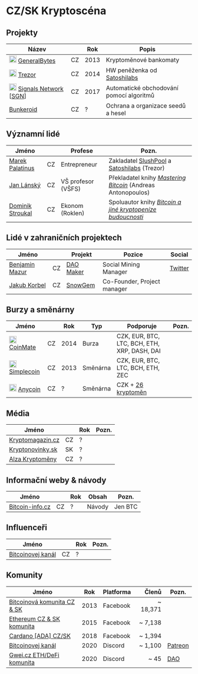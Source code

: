 # CZ/SK Kryptoscéna

## Projekty

Název |      | Rok | Popis
---   | ---  | --- | --- 
<img src="https://www.generalbytes.com/images/favicon.png" height="20" /> [GeneralBytes](https://www.generalbytes.com/) | CZ | 2013 | Kryptoměnové bankomaty
<img src="https://trezor.io/static/images/favicon.ico" height="20" /> [Trezor](https://trezor.io/) | CZ | 2014 | HW peněženka od [Satoshilabs](https://satoshilabs.com/)
<img src="https://cdn.signals.network/favicons/32x32.png" height="20" /> [Signals Network](https://signals.network) [[SGN](https://coinmarketcap.com/currencies/signals-network/)] | CZ | 2017 | Automatické obchodování pomocí algoritmů
[Bunkeroid](https://www.bunkeroid.com/) | CZ | ? | Ochrana a organizace seedů a hesel 


## Významní lidé

Jméno |     | Profese | Pozn.
---   | --- | ---     | ---
[Marek Palatinus](https://cz.linkedin.com/in/marekpalatinus) | CZ | Entrepreneur | Zakladatel [SlushPool](https://slushpool.com/) a [Satoshilabs](https://satoshilabs.com/) (Trezor)
[Jan Lánský](https://is.vsfs.cz/osoba/lansky) | CZ | VŠ profesor (VŠFS) | Překladatel knihy *[Mastering Bitcoin](https://www.bitcoin-info.cz/data/Mastering-Bitcoin-book-cz.pdf)* (Andreas Antonopoulos)
[Dominik Stroukal](http://stroukal.cz/) | CZ | Ekonom (Roklen) | Spoluautor knihy *[Bitcoin a jiné kryptopeníze budoucnosti](https://www.databazeknih.cz/knihy/bitcoin-a-jine-kryptopenize-budoucnosti-370653)*

## Lidé v zahraničních projektech

Jméno |      | Projekt | Pozice | Social
---   | ---  | ---     | ---    | ---
[Benjamin Mazur](https://www.linkedin.com/in/benjamin-m-087751193/) | CZ | [DAO Maker](https://daomaker.com/) | Social Mining Manager | [Twitter](https://twitter.com/Littlefinger997)
[Jakub Korbel](https://cz.linkedin.com/in/jakub-korbel-202461104) | CZ | [SnowGem](https://snowgem.org/) | Co-Founder, Project manager |

## Burzy a směnárny

Jméno |      | Rok | Typ | Podporuje | Pozn.
---   | ---  | --- | --- | ---       | ---
<img src="https://i.ibb.co/B3Zpfht/favicon-2.png" height="20" /> [CoinMate](https://coinmate.io/) | CZ | 2014 | Burza | CZK, EUR, BTC, LTC, BCH, ETH, XRP, DASH, DAI | 
<img src="https://client.simplecoin.eu/favicon-16x16.85a0cc2c.png" height="20" /> [Simplecoin](simplecoin.eu) | CZ | 2013 | Směnárna | CZK, EUR, BTC, LTC, BCH, ETH, ZEC |
<img src="https://www.anycoin.cz/favicon.png" height="20" /> [Anycoin](https://www.anycoin.cz/) | CZ | ? | Směnárna | CZK + [26 kryptoměn](https://www.anycoin.cz/#rates) |

## Média 
Jméno |      | Rok | Pozn.
---   | ---  | --- | ---
[Kryptomagazin.cz](https://kryptomagazin.cz/) | CZ | ? | 
[Kryptonovinky.sk](https://www.kryptonovinky.sk/) | SK | ? | 
[Alza Kryptoměny](https://www.alza.cz/kryptomeny-tag3708.htm) | CZ | ? |

## Informační weby & návody

Jméno |      | Rok | Obsah | Pozn.
---   | ---  | --- | ---   | ---
[Bitcoin-info.cz](https://www.bitcoin-info.cz/) | CZ | ? | Návody | Jen BTC


## Influenceři

Jméno |      | Rok | Pozn.
---   | ---  | --- | ---
[Bitcoinovej kanál](https://www.youtube.com/channel/UCCegl13nmUvxUKMJqng1S-A) | CZ | ? |

## Komunity

Jméno | Rok | Platforma | Členů  | Pozn.
---   | --- | ---       | ---:   | ---
[Bitcoinová komunita CZ & SK](https://www.facebook.com/groups/bitcoincz/) | 2013 | Facebook | ~ 18,371
[Ethereum CZ & SK komunita](https://www.facebook.com/groups/926924580722201/) | 2015 | Facebook | ~ 7,138
[Cardano [ADA] CZ/SK](https://www.facebook.com/groups/cardanoczsk/) | 2018 | Facebook | ~ 1,394 |
[Bitcoinovej kanál](https://discord.gg/95YCvcJ) | 2020 | Discord | ~ 1,100 | [Patreon](https://www.patreon.com/BitcoinovejKanal)
[Gwei.cz ETH/DeFi komunita](https://gwei.cz) | 2020 | Discord | ~ 45 | [DAO](https://github.com/gweicz/dao)

